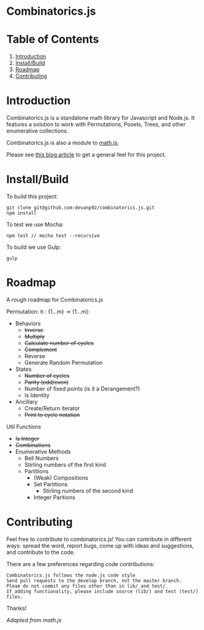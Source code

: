 # Combinatorics.js

# Table of Contents

1. [Introduction](#introduction)
2. [Install/Build](#installbuild)
2. [Roadmap](#roadmap)
3. [Contributing](#contributing)

# Introduction

Combinatorics.js is a standalone math library for Javascript and Node.js. It features a solution to work with Permutations, Posets, Trees, and other enumerative collections.

Combinatorics.js is also a module to [math.js](https://github.com/josdejong/mathjs).

Please see [this blog article](http://www.devanpatel.me/writing-a-combinatorics-module-for-math-js/) to get a general feel for this project.

# Install/Build

To build this project:
```
git clone git@github.com:devanp92/combinatorics.js.git
npm install
```

To test we use Mocha:

```
npm test // mocha test --recursive
```

To build we use Gulp:

```
gulp
```

# Roadmap

A rough roadmap for Combinatorics.js

Permutation: π : {1...m} -> {1...m}:

* Behaviors
  * <s>Inverse</s>
  * <s>Multiply</s>
  * <s>Calculate number of cycles</s>
  * <s>Complement</s>
  * Reverse
  * Generate Random Permutation
* States
  * <s>Number of cycles</s>
  * <s>Parity (odd/even)</s>
  * Number of fixed points (is it a Derangement?)
  * Is Identity
* Ancillary
  * Create/Return iterator
  * <s>Print to cycle notation</s>

Util Functions

* <s>Is Integer</s>
* <s>Combinations</s>
* Enumerative Methods
  * Bell Numbers
  * Stirling numbers of the first kind
  * Partitions
    * (Weak) Compositions
    * Set Partitions
      * Stirling numbers of the second kind
    * Integer Paritions

# Contributing

Feel free to contribute to combinatorics.js! You can contribute in different ways: spread the word, report bugs, come up with ideas and suggestions, and contribute to the code.

There are a few preferences regarding code contributions:

    Combinatorics.js follows the node.js code style
    Send pull requests to the develop branch, not the master branch.
    Pleae do not commit any files other than in lib/ and test/.
    If adding functionality, please include source (lib/) and test (test/) files.



Thanks!

_Adapted from math.js_
